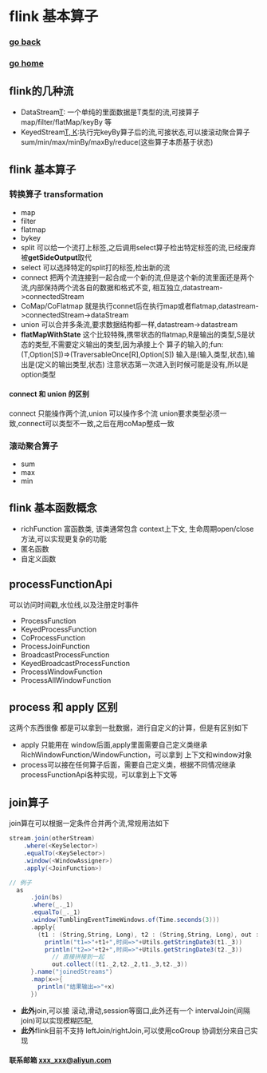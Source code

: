 #  flink 基本算子
### [go back](/x2q/flink/flink)      
### [go home](/x2q)      

## flink的几种流 
+ DataStream[T](数据流): 一个单纯的里面数据是T类型的流,可接算子 map/filter/flatMap/keyBy 等
+ KeyedStream[T, K](键控流):执行完keyBy算子后的流,可接状态,可以接滚动聚合算子sum/min/max/minBy/maxBy/reduce(这些算子本质基于状态)

## flink 基本算子
### 转换算子 transformation
+ map
+ filter
+ flatmap
+ bykey
+ split 可以给一个流打上标签,之后调用select算子检出特定标签的流,已经废弃被**getSideOutput**取代
+ select 可以选择特定的split打的标签,检出新的流
+ connect 把两个流连接到一起合成一个新的流,但是这个新的流里面还是两个流,内部保持两个流各自的数据和格式不变,
相互独立,datastream->connectedStream
+ CoMap/CoFlatmap 就是执行connet后在执行map或者flatmap,datastream->connectedStream->dataStream
+ union 可以合并多条流,要求数据结构都一样,datastream->datastream
+ **flatMapWithState** 这个比较特殊,携带状态的flatmap,R是输出的类型,S是状态的类型,不需要定义输出的类型,因为承接上个
算子的输入的;fun:(T,Option[S])=>(TraversableOnce[R],Option[S]) 输入是(输入类型,状态),输出是(定义的输出类型,状态)
注意状态第一次进入到时候可能是没有,所以是option类型
#### connect 和 union 的区别  
connect 只能操作两个流,union 可以操作多个流
union要求类型必须一致,connect可以类型不一致,之后在用coMap整成一致
### 滚动聚合算子
+ sum
+ max
+ min
## flink 基本函数概念
+ richFunction 富函数类, 该类通常包含 context上下文, 生命周期open/close方法,可以实现更复杂的功能
+ 匿名函数
+ 自定义函数

## processFunctionApi
可以访问时间戳,水位线,以及注册定时事件
+ ProcessFunction
+ KeyedProcessFunction
+ CoProcessFunction
+ ProcessJoinFunction
+ BroadcastProcessFunction
+ KeyedBroadcastProcessFunction
+ ProcessWindowFunction
+ ProcessAllWindowFunction

## process 和 apply 区别
这两个东西很像 都是可以拿到一批数据，进行自定义的计算，但是有区别如下
+ apply 只能用在 window后面,apply里面需要自己定义类继承 RichWindowFunction/WindowFunction，可以拿到 上下文和window对象
+ process可以接在任何算子后面，需要自己定义类，根据不同情况继承processFunctionApi各种实现，可以拿到上下文等

## join算子
join算在可以根据一定条件合并两个流,常规用法如下
```scala
stream.join(otherStream)
    .where(<KeySelector>)
    .equalTo(<KeySelector>)
    .window(<WindowAssigner>)
    .apply(<JoinFunction>)

// 例子
  as
      .join(bs)
      .where(_._1)
      .equalTo(_._1)
      .window(TumblingEventTimeWindows.of(Time.seconds(3)))
      .apply{
        (t1 : (String,String, Long), t2 : (String,String, Long), out : Collector[(String,String, Long,Long)]) =>
          println("t1=>"+t1+",时间=>"+Utils.getStringDate3(t1._3))
          println("t2=>"+t2+",时间=>"+Utils.getStringDate3(t2._3))
            // 直接拼接到一起
            out.collect((t1._2,t2._2,t1._3,t2._3))
      }.name("joinedStreams")
      .map(x=>{
        println("结果输出=>"+x)
      })
```

+ **此外**join,可以接 滚动,滑动,session等窗口,此外还有一个 intervalJoin(间隔join)可以实现模糊匹配,
+ **此外**flink目前不支持 leftJoin/rightJoin,可以使用coGroup 协调划分来自己实现
#### 联系邮箱 xxx_xxx@aliyun.com